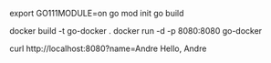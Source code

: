 
export GO111MODULE=on
go mod init
go build

docker build -t go-docker .
docker run -d -p 8080:8080 go-docker

curl http://localhost:8080?name=Andre
Hello, Andre